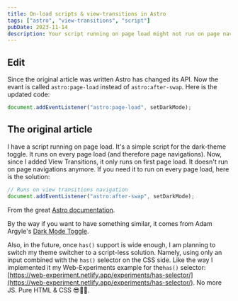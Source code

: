 ```yaml
---
title: On-load scripts & view-transitions in Astro
tags: ["astro", "view-transitions", "script"]
pubDate: 2023-11-14
description: Your script running on page load might not run on page navigation after implementing View Transitions in Astro. Here is the solution.
---
```


## Edit

Since the original article was written Astro has changed its API. Now the evant is called `astro:page-load` instead of `astro:after-swap`. Here is the updated code:

```js
document.addEventListener("astro:page-load", setDarkMode);
```

## The original article

I have a script running on page load. It's a simple script for the dark-theme toggle. It runs on every page load (and therefore page navigations). Now, since I added View Transitions, it only runs on first page load. It doesn't run on page navigations anymore. If you need it to run on every page load, here is the solution:

```js
// Runs on view transitions navigation
document.addEventListener("astro:after-swap", setDarkMode);
```

From the great [Astro documentation](https://docs.astro.build/en/guides/view-transitions/#astroafter-swap).

By the way if you want to have something similar, it comes from Adam Argyle's [Dark Mode Toggle](https://web.dev/patterns/theming/theme-switch/).

Also, in the future, once `has()` support is wide enough, I am planning to switch my theme switcher to a script-less solution. Namely, using only an input combined with the `has()` selector on the CSS side. Like the way I implemented it my Web-Experiments example for the`has()` selector: [https://web-experiment.netlify.app/experiments/has-selector/](https://web-experiment.netlify.app/experiments/has-selector/). No more JS. Pure HTML & CSS 😎🚀🔥.
